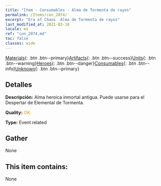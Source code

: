 ```yaml
---
title: "Item - Consumables - Alma de Tormenta de rayos"
permalink: /Items/con_2074/
excerpt: "Era of Chaos  Alma de Tormenta de rayos"
last_modified_at: 2021-03-18
locale: es
ref: "con_2074.md"
toc: false
classes: wide
---
```

 [Materials](/es/Items/){: .btn .btn--primary}[Artifacts](/es/Items/Artifacts/){: .btn .btn--success}[Units](/es/Items/Units/){: .btn .btn--warning}[Heroes](/es/Items/Heroes/){: .btn .btn--danger}[Consumables](/es/Items/Consumables/){: .btn .btn--info}[Unknown](/es/Items/Unknown/){: .btn .btn--primary}

## Detalles
 **Descripción:** Alma heroica inmortal antigua. Puede usarse para el Despertar de Elemental de Tormenta.

 **Quality:** <span style="color: #FF8C00">OK</span>

 **Type:** Event related

## Gather

  None

## This item contains:

  None

